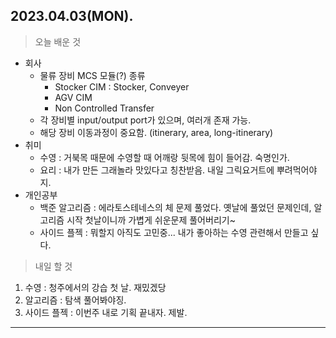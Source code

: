 ## 2023.04.03(MON). 
> 오늘 배운 것  
- 회사  
  - 물류 장비 MCS 모듈(?) 종류
    - Stocker CIM : Stocker, Conveyer  
    - AGV CIM  
    - Non Controlled Transfer  
  - 각 장비별 input/output port가 있으며, 여러개 존재 가능.
  - 해당 장비 이동과정이 중요함. (itinerary, area, long-itinerary)
- 취미
  - 수영 : 거북목 때문에 수영할 때 어깨랑 뒷목에 힘이 들어감. 숙명인가.
  - 요리 : 내가 만든 그래놀라 맛있다고 칭찬받음. 내일 그릭요거트에 뿌려먹어야지.
- 개인공부
  - 백준 알고리즘 : 에라토스테네스의 체 문제 풀었다. 옛날에 풀었던 문제인데, 알고리즘 시작 첫날이니까 가볍게 쉬운문제 풀어버리기~
  - 사이드 플젝 : 뭐할지 아직도 고민중... 내가 좋아하는 수영 관련해서 만들고 싶다. 
> 내일 할 것
1. 수영 : 청주에서의 강습 첫 날. 재밌겠당
2. 알고리즘 : 탐색 풀어봐야징.
3. 사이드 플젝 : 이번주 내로 기획 끝내자. 제발.
---

